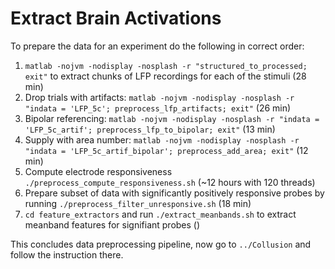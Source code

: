 Extract Brain Activations
=========================

To prepare the data for an experiment do the following in correct order:  

1. `matlab -nojvm -nodisplay -nosplash -r "structured_to_processed; exit"` to extract chunks of LFP recordings for each of the stimuli (28 min)  
2. Drop trials with artifacts: `matlab -nojvm -nodisplay -nosplash -r "indata = 'LFP_5c'; preprocess_lfp_artifacts; exit"` (26 min)  
3. Bipolar referencing: `matlab -nojvm -nodisplay -nosplash -r "indata = 'LFP_5c_artif'; preprocess_lfp_to_bipolar; exit"` (13 min)  
4. Supply with area number: `matlab -nojvm -nodisplay -nosplash -r "indata = 'LFP_5c_artif_bipolar'; preprocess_add_area; exit"` (12 min)  
5. Compute electrode responsiveness `./preprocess_compute_responsiveness.sh` (~12 hours with 120 threads)  
6. Prepare subset of data with significantly positively responsive probes by running `./preprocess_filter_unresponsive.sh` (18 min)  
7. `cd feature_extractors` and run `./extract_meanbands.sh` to extract meanband features for signifiant probes ()  

This concludes data preprocessing pipeline, now go to `../Collusion` and follow the instruction there.
